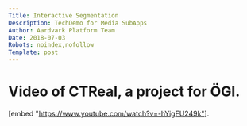 ```yaml
---
Title: Interactive Segmentation
Description: TechDemo for Media SubApps
Author: Aardvark Platform Team
Date: 2018-07-03
Robots: noindex,nofollow
Template: post
---
```

# Video of CTReal, a project for ÖGI.
[embed "https://www.youtube.com/watch?v=-hYigFU249k"].